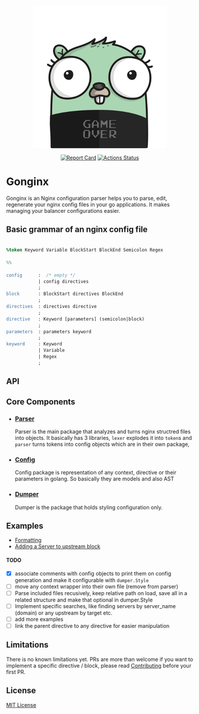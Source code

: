 <p align="center"><img src="./gopher.png" width="360"></p>
<p align="center">
<a href="https://goreportcard.com/badge/github.com/tufanbarisyildirim/gonginx"><img src="https://goreportcard.com/badge/github.com/tufanbarisyildirim/gonginx" alt="Report Card" /></a>
<a href="https://github.com/tufanbarisyildirim/gonging/actions"><img src="https://github.com/tufanbarisyildirim/gonginx/workflows/Go/badge.svg" alt="Actions Status" /></a>
</p>

# Gonginx
Gonginx is an Nginx configuration parser helps you to parse, edit, regenerate your nginx config files in your go applications. It makes managing your balancer configurations easier. 

## Basic grammar of an nginx config file
```yacc

%token Keyword Variable BlockStart BlockEnd Semicolon Regex

%%

config      :  /* empty */ 
            | config directives
            ;
block       : BlockStart directives BlockEnd
            ;
directives  : directives directive
            ;
directive   : Keyword [parameters] (semicolon|block)
            ;
parameters  : parameters keyword
            ;
keyword     : Keyword 
            | Variable 
            | Regex
            ;
```

## API 

## Core Components
- ### [Parser](/parser) 
  Parser is the main package that analyzes and turns nginx structred files into objects. It basically has 3 libraries, `lexer` explodes it into `token`s and `parser` turns tokens into config objects which are in their own package, 
- ### [Config](/config.go)
  Config package is representation of any context, directive or their parameters in golang. So basically they are models and also AST
- ### [Dumper](/dumper.go)
  Dumper is the package that holds styling configuration only. 

## Examples
- [Formatting](/examples/formatting/main.go)
- [Adding a Server to upstream block](/examples/adding-server/main.go)


#### TODO
- [x]  associate comments with config objects to print them on config generation and make it configurable with `dumper.Style`
- [ ]  move any context wrapper into their own file (remove from parser)
- [ ]  Parse included files recusively, keep relative path on load, save all in a related structure and make that optional in dumper.Style
- [ ]  Implement specific searches, like finding servers by server_name (domain) or any upstream by target etc.
- [ ]  add more examples
- [ ]  link the parent directive to any directive for easier manipulation

## Limitations
There is no known limitations yet. PRs are more than welcome if you want to implement a specific directive / block, please read [Contributing](CONTRIBUTING.md) before your first PR.

## License
[MIT License](LICENSE)